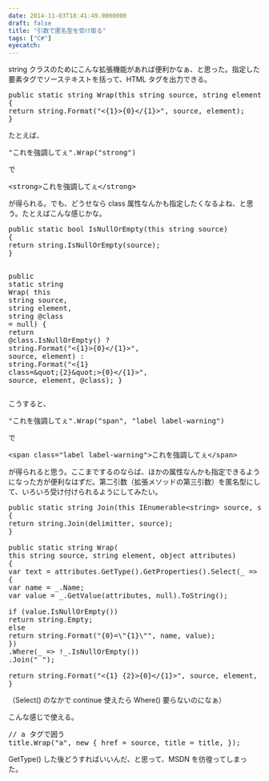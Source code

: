 ```yaml
---
date: 2014-11-03T18:41:49.0000000
draft: false
title: "引数で匿名型を受け取る"
tags: ["C#"]
eyecatch: 
---
```

<p>string クラスのためにこんな拡張機能があれば便利かなぁ、と思った。指定した要素タグでソーステキストを括って、HTML タグを出力できる。</p>
<pre class="code lang-cs" data-lang="cs" data-unlink><span class="synType">public</span> <span class="synType">static</span> <span class="synType">string</span> Wrap(<span class="synStatement">this</span> <span class="synType">string</span> source, <span class="synType">string</span> element)
{
<span class="synStatement">return</span> <span class="synType">string</span>.Format(<span class="synConstant">&quot;&lt;{1}&gt;{0}&lt;/{1}&gt;&quot;</span>, source, element);
}
</pre><p>たとえば、</p>
<pre class="code lang-cs" data-lang="cs" data-unlink><span class="synConstant">&quot;これを強調してぇ&quot;</span>.Wrap(<span class="synConstant">&quot;strong&quot;</span>)
</pre><p>で</p>
<pre class="code lang-html" data-lang="html" data-unlink><span class="synIdentifier">&lt;</span><span class="synStatement">strong</span><span class="synIdentifier">&gt;</span>これを強調してぇ<span class="synIdentifier">&lt;/</span><span class="synStatement">strong</span><span class="synIdentifier">&gt;</span>
</pre><p>が得られる。でも、どうせなら class 属性なんかも指定したくなるよね、と思う。たとえばこんな感じかな。</p>
<pre class="code lang-cs" data-lang="cs" data-unlink><span class="synType">public</span> <span class="synType">static</span> <span class="synType">bool</span> IsNullOrEmpty(<span class="synStatement">this</span> <span class="synType">string</span> source)
{
<span class="synStatement">return</span> <span class="synType">string</span>.IsNullOrEmpty(source);
}

<span class="synType">public</span> <span class="synType">static</span> <span class="synType">string</span> Wrap(
<span class="synStatement">this</span> <span class="synType">string</span> source, <span class="synType">string</span> element, <span class="synType">string</span> @<span class="synType">class</span> = <span class="synConstant">null</span>)
{
<span class="synStatement">return</span> @<span class="synType">class</span>.IsNullOrEmpty()
? <span class="synType">string</span>.Format(<span class="synConstant">&quot;&lt;{1}&gt;{0}&lt;/{1}&gt;&quot;</span>, source, element)
: <span class="synType">string</span>.Format(<span class="synConstant">&quot;&lt;{1} class=</span><span class="synSpecial">\&quot;</span><span class="synConstant">{2}</span><span class="synSpecial">\&quot;</span><span class="synConstant">&gt;{0}&lt;/{1}&gt;&quot;</span>, source, element, @<span class="synType">class</span>);
}
</pre><p>こうすると、</p>
<pre class="code lang-cs" data-lang="cs" data-unlink><span class="synConstant">&quot;これを強調してぇ&quot;</span>.Wrap(<span class="synConstant">&quot;span&quot;</span>, <span class="synConstant">&quot;label label-warning&quot;</span>)
</pre><p>で</p>
<pre class="code lang-html" data-lang="html" data-unlink><span class="synIdentifier">&lt;</span><span class="synStatement">span</span><span class="synIdentifier"> </span><span class="synType">class</span><span class="synIdentifier">=</span><span class="synConstant">&quot;label label-warning&quot;</span><span class="synIdentifier">&gt;</span>これを強調してぇ<span class="synIdentifier">&lt;/</span><span class="synStatement">span</span><span class="synIdentifier">&gt;</span>
</pre><p>が得られると思う。ここまでするのならば、ほかの属性なんかも指定できるようになった方が便利なはずだ。第二引数（拡張メソッドの第三引数）を匿名型にして、いろいろ受け付けられるようにしてみたい。</p>
<pre class="code lang-cs" data-lang="cs" data-unlink><span class="synType">public</span> <span class="synType">static</span> <span class="synType">string</span> Join(<span class="synStatement">this</span> IEnumerable&lt;<span class="synType">string</span>&gt; source, <span class="synType">string</span> delimitter)
{
<span class="synStatement">return</span> <span class="synType">string</span>.Join(delimitter, source);
}

<span class="synType">public</span> <span class="synType">static</span> <span class="synType">string</span> Wrap(
<span class="synStatement">this</span> <span class="synType">string</span> source, <span class="synType">string</span> element, <span class="synType">object</span> attributes)
{
var text = attributes.GetType().GetProperties().Select(_ =&gt;
{
var name = _.Name;
var <span class="synStatement">value</span> = _.GetValue(attributes, <span class="synConstant">null</span>).ToString();

<span class="synStatement">if</span> (<span class="synStatement">value</span>.IsNullOrEmpty())
<span class="synStatement">return</span> <span class="synType">string</span>.Empty;
<span class="synStatement">else</span>
<span class="synStatement">return</span> <span class="synType">string</span>.Format(<span class="synConstant">&quot;{0}=</span><span class="synSpecial">\&quot;</span><span class="synConstant">{1}</span><span class="synSpecial">\&quot;</span><span class="synConstant">&quot;</span>, name, <span class="synStatement">value</span>);
})
.Where(_ =&gt; !_.IsNullOrEmpty())
.Join(<span class="synConstant">&quot; &quot;</span>);

<span class="synStatement">return</span> <span class="synType">string</span>.Format(<span class="synConstant">&quot;&lt;{1} {2}&gt;{0}&lt;/{1}&gt;&quot;</span>, source, element, text);
}
</pre><p>（Select() のなかで continue 使えたら Where() 要らないのになぁ）</p><p>こんな感じで使える。</p>
<pre class="code lang-cs" data-lang="cs" data-unlink><span class="synComment">// a タグで囲う</span>
title.Wrap(<span class="synConstant">&quot;a&quot;</span>, <span class="synStatement">new</span> { href = source, title = title, });
</pre><p>GetType() した後どうすればいいんだ、と思って、MSDN を彷徨ってしまった。</p>
